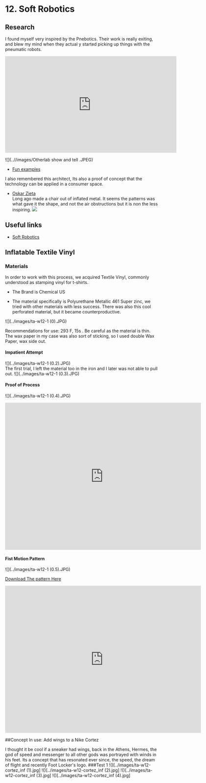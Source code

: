 # 12. Soft Robotics

## Research
I found myself very inspired by the Pnebotics. Their work is really exiting, and blew my mind when they actual y started picking up things with the pneumatic robots.  

<iframe width="560" height="315" src="https://www.youtube.com/embed/Ku-TavNuwwc" frameborder="0" allow="accelerometer; clipboard-write; encrypted-media; gyroscope; picture-in-picture" allowfullscreen></iframe>

![](..//images/Otherlab show and tell .JPEG)  

- [Fun examples](https://www.otherlab.com/blog-posts/m3-robots)   

I also remembered this architect, Its also a proof of concept that the technology can be applied in a consumer space.
- [Oskar Zieta](https://www.architonic.com/en/story/nora-schmidt-blow-up-sheet-metal/7000205)  
Long ago made a chair out of inflated metal. It seems the patterns was what gave it the shape, and not the air obstructions but it is non the less inspiring.
![](https://image.architonic.com/imgTre/12_08/Zieta_HAY-%287%29.jpg)
## Useful links

- [Soft Robotics](https://adrianacabrera.github.io/SoftRobotics/index.html)


## Inflatable Textile Vinyl

### Materials
In order to work with this process, we acquired Textile Vinyl, commonly understood as stamping vinyl for t-shirts.  

- The Brand is Chemical US  

- The material specifically is Polyurethane Metallic 461 Super zinc, we tried with other materials with less success.  There was also this cool perforated material, but it became counterproductive.

![](../images/ta-w12-1 (0).JPG)

Recommendations for use: 293 F, 15s . Be careful as the material is thin.  
The wax paper in my case was also sort of sticking, so I used double Wax Paper, wax side out.
#### Impatient Attempt

![](../images/ta-w12-1 (0.2).JPG)  
The first trial, I left the material too in the iron and I later was not able to pull out.
![](../images/ta-w12-1 (0.3).JPG)
#### Proof of Process
![](../images/ta-w12-1 (0.4).JPG)  



<iframe src="https://player.vimeo.com/video/520075402" width="640" height="480" frameborder="0" webkitallowfullscreen mozallowfullscreen allowfullscreen></iframe>


#### Fist Motion Pattern
![](../images/ta-w12-1 (0.5).JPG)        

<a href="../files/MovingInflatingPattern.pdf" download> Download The pattern Here</a>  



<iframe src="https://player.vimeo.com/video/520075910" width="640" height="480" frameborder="0" webkitallowfullscreen mozallowfullscreen allowfullscreen></iframe>

##Concept In use: Add wings to a Nike Cortez

I thought it be cool if a sneaker had wings, back in the Athens, Hermes, the god of speed and messenger to all other gods was portrayed with winds in his feet. Its a concept that has resonated ever since, the speed, the dream of flight and recently Foot Locker's logo.
###Test 1
!()[../images/ta-w12-cortez_inf (1).jpg]
!()[../images/ta-w12-cortez_inf (2).jpg]
!()[../images/ta-w12-cortez_inf (3).jpg]
!()[../images/ta-w12-cortez_inf (4).jpg]
